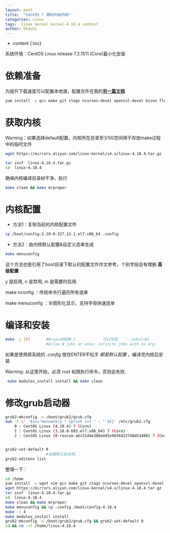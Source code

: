 ```yaml
---
layout: post
title:  "CentOS 7 源码升级内核"
categories: Linux
tags:  linux kernel kernel-4.18.4 centos7  
author: Utachi
---
```


* content
{:toc}

系统环境：CentOS Linux release 7.2.1511 (Core)最小化安装

# 依赖准备
为提升下载速度可以配置本地源，配置文件在我的[**另一篇文档**](https://utachi.cn/2019/04/04/local-yum-createrepo/)
````bash
yum install -y gcc make git ctags ncurses-devel openssl-devel bison flex elfutils-libelf-devel bc
````

# 获取内核

Warning：如果选择default配置，内核所在目录至少5G空间用于存放make过程中的临时文件
````bash
wget https://mirrors.aliyun.com/linux-kernel/v4.x/linux-4.18.4.tar.gz

tar zxvf  linux-4.18.4.tar.gz
cd  linux-4.18.4
````
确保内核编译目录树干净，执行

````bash
make clean && make mrproper
````
# 内核配置

* 方法1：复制当前的内核配置文件
````bash
cp /boot/config-3.10.0-327.13.1.el7.x86_64 .config
````
* 方法2：由内核默认配置&自定义选单生成
````bash
make menuconfig
````
这个方法也是引用了boot目录下默认的配置文件作文参考，个别字段会有增删
**高级配置**

y 是启用, n 是禁用, m 是需要时启用. 

make nconfig ：传统命令行遍历所有选单

make menuconfig ：半图形化显示，支持字母快速选单

# 编译和安装
````bash
make -j [N]       #N=cpu线程数-1            可以写成    --jobs[=N]    
                  #Allow N jobs at once; infinite jobs with no arg.
````

如果是使用原系统的 *.config* 按住ENTER不松手 *都是默认配置* ，编译完内核后安装

Warning: 从这里开始，必须 root 权限执行命令，否则会失败. 

````bash
 make modules_install install && make clean
````

# 修改grub启动器
````bash
grub2-mkconfig -o /boot/grub2/grub.cfg
awk -F \' '$1=="menuentry " {print i++ " : " $2}' /etc/grub2.cfg
    0 : CentOS Linux (4.18.4) 7 (Core)
    1 : CentOS Linux (3.10.0-693.el7.x86_64) 7 (Core)
    2 : CentOS Linux (0-rescue-a6c51d4e386e4d5e9bf6422748d53480) 7 (Core)


grub2-set-default 0                 
                  #设置默认启动项。
grub2-editenv list

````

整理一下：
````bash
cd /home
yum install -y wget vim gcc make git ctags ncurses-devel openssl-devel bison flex elfutils-libelf-devel bc
wget https://mirrors.aliyun.com/linux-kernel/v4.x/linux-4.18.4.tar.gz
tar zxvf  linux-4.18.4.tar.gz
cd  linux-4.18.4
make clean && make mrproper
make menuconfig && cp .config /boot/config-4.18.4
make -j 4
make modules_install install 
grub2-mkconfig -o /boot/grub2/grub.cfg && grub2-set-default 0
cd && rm -rf /home/linux-4.18.4
````
